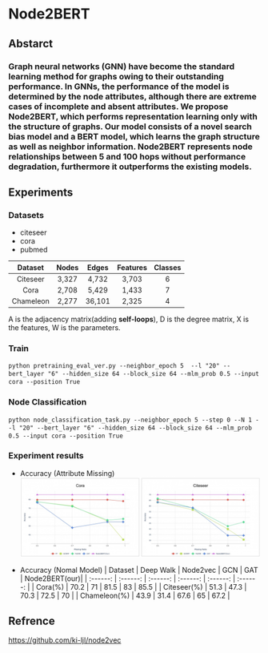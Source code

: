 # Node2BERT
## Abstarct
### Graph neural networks (GNN) have become the standard learning method for graphs owing to their outstanding performance. In GNNs, the performance of the model is determined by the node attributes, although there are extreme cases of incomplete and absent attributes. We propose Node2BERT, which performs representation learning only with the structure of graphs. Our model consists of a novel search bias model and a BERT model, which learns the graph structure as well as neighbor information. Node2BERT represents node relationships between 5 and 100 hops without performance degradation, furthermore it outperforms the existing models.
## Experiments
### Datasets
+ citeseer
+ cora
+ pubmed

| Dataset | Nodes | Edges | Features | Classes | 
| :---: | :---:| :---: | :---: | :---:|
| Citeseer | 3,327 | 4,732 | 3,703 | 6 | 
| Cora | 2,708 | 5,429 | 1,433 | 7 | 
| Chameleon	| 2,277 | 36,101 | 2,325 | 4 |


A is the adjacency matrix(adding **self-loops**), D is the degree matrix, X is the features, W is the parameters.
### Train
```
python pretraining_eval_ver.py --neighbor_epoch 5  --l "20" --bert_layer "6" --hidden_size 64 --block_size 64 --mlm_prob 0.5 --input cora --position True
```

### Node Classification
```
python node_classification_task.py --neighbor_epoch 5 --step 0 --N 1 --l "20" --bert_layer "6" --hidden_size 64 --block_size 64 --mlm_prob 0.5 --input cora --position True
```

### Experiment results
+ Accuracy (Attribute Missing)
  ![](./results.jpg)

+ Accuracy (Nomal Model)
    | Dataset | Deep Walk | Node2vec | GCN | GAT | Node2BERT(our)|
    | :------: | :------: | :------: | :------: | :------: | :------: |
    | Cora(%)	| 70.2 | 71 |	81.5 | 83 | 85.5 |
    | Citeseer(%)	| 51.3 | 47.3 | 70.3 | 72.5 |	70 |
    | Chameleon(%)	| 43.9 | 31.4 | 67.6 | 65 | 67.2 | 

## Refrence
https://github.com/ki-ljl/node2vec
